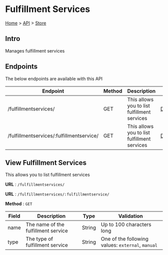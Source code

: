 # Fulfillment Services
[Home](../../index.md) > [API](../index.md) > [Store](index.md)
## Intro
Manages fulfillment services
## Endpoints
The below endpoints are available with this API

| Endpoint | Method | Description | |
| --- | --- | --- | --- |
| /fulfillmentservices/ | GET | This allows you to list fulfillment services | [Details](#view-fulfillment-services) |
| /fulfillmentservices/:fulfillmentservice/ | GET | This allows you to list fulfillment services | [Details](#view-fulfillment-services) |

## View Fulfillment Services
This allows you to list fulfillment services

**URL** : `/fulfillmentservices/`

**URL** : `/fulfillmentservices/:fulfillmentservice/`

**Method** : `GET`

| Field | Description | Type | Validation |
| --- | --- | --- | --- |
| name | The name of the fulfillment service | String | Up to 100 characters long |
| type | The type of fulfillment service | String | One of the following values: `external`, `manual` |
